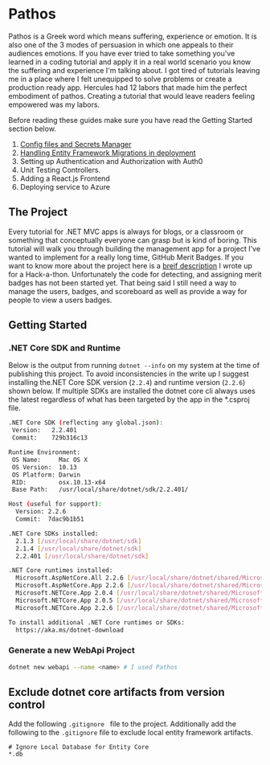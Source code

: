 # Pathos

Pathos is a Greek word which means suffering, experience or emotion. It is also one of
the 3 modes of persuasion in which one appeals to their audiences emotions. If you have
ever tried to take something you've learned in a coding tutorial and apply it in a real
world scenario you know the suffering and experience I'm talking about. I got tired of
tutorials leaving me in a place where I felt unequipped to solve problems or create a
production ready app. Hercules had 12 labors that made him the perfect embodiment of
pathos. Creating a tutorial that would leave readers feeling empowered was my labors.

Before reading these guides make sure you have read the Getting Started section below.
1. [Config files and Secrets Manager](./README.config.md)
2. [Handling Entity Framework Migrations in deployment](./README.ef_core.md)
3. Setting up Authentication and Authorization with Auth0
4. Unit Testing Controllers.
5. Adding a React.js Frontend
6. Deploying service to Azure

## The Project
Every tutorial for .NET MVC apps is always for blogs, or a classroom or something that
conceptually everyone can grasp but is kind of boring. This tutorial will walk you
through building the management app for a project I've wanted to implement for a really
long time, GitHub Merit Badges. If you want to know more about the project here is a 
[breif description](https://docs.google.com/document/d/19xM74tFnGaxRqjSH-yxVsPDrpozsqojrKxd7_J7AVMU/edit)
I wrote up for a Hack-a-thon. Unfortunately the code for detecting, and assigning merit
badges has not been started yet. That being said I still need a way to manage the users,
badges, and scoreboard as well as provide a way for people to view a users badges.

## Getting Started
### .NET Core SDK and Runtime
Below is the output from running `dotnet --info` on my system at the time of publishing
this project. To avoid inconsistencies in the write up I suggest installing the.NET Core
SDK version (`2.2.4`) and runtime version (`2.2.6`) shown below. If multiple SDKs are
installed the dotnet core cli always uses the latest regardless of what has been targeted
by the app in the *.csproj file.
```bash
.NET Core SDK (reflecting any global.json):
 Version:   2.2.401
 Commit:    729b316c13

Runtime Environment:
 OS Name:     Mac OS X
 OS Version:  10.13
 OS Platform: Darwin
 RID:         osx.10.13-x64
 Base Path:   /usr/local/share/dotnet/sdk/2.2.401/

Host (useful for support):
  Version: 2.2.6
  Commit:  7dac9b1b51

.NET Core SDKs installed:
  2.1.3 [/usr/local/share/dotnet/sdk]
  2.1.4 [/usr/local/share/dotnet/sdk]
  2.2.401 [/usr/local/share/dotnet/sdk]

.NET Core runtimes installed:
  Microsoft.AspNetCore.All 2.2.6 [/usr/local/share/dotnet/shared/Microsoft.AspNetCore.All]
  Microsoft.AspNetCore.App 2.2.6 [/usr/local/share/dotnet/shared/Microsoft.AspNetCore.App]
  Microsoft.NETCore.App 2.0.4 [/usr/local/share/dotnet/shared/Microsoft.NETCore.App]
  Microsoft.NETCore.App 2.0.5 [/usr/local/share/dotnet/shared/Microsoft.NETCore.App]
  Microsoft.NETCore.App 2.2.6 [/usr/local/share/dotnet/shared/Microsoft.NETCore.App]

To install additional .NET Core runtimes or SDKs:
  https://aka.ms/dotnet-download
```

### Generate a new WebApi Project
```bash
dotnet new webapi --name <name> # I used Pathos
```

## Exclude dotnet core artifacts from version control
Add the following `.gitignore ` file to the project. Additionally add the following to
the `.gitignore` file to exclude local entity framework artifacts.
```
# Ignore Local Database for Entity Core
*.db
```

